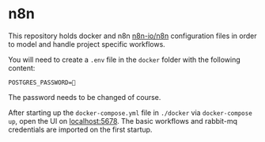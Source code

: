 # n8n

This repository holds docker and n8n [n8n-io/n8n](https://github.com/n8n-io/n8n) configuration files in order to model and handle project specific workflows.

You will need to create a `.env` file in the `docker` folder with the following content:

```text
POSTGRES_PASSWORD=🔑
```

The password needs to be changed of course.

After starting up the `docker-compose.yml` file in `./docker` via `docker-compose up`, open the UI on [localhost:5678](http://localhost:5678/). The basic workflows and rabbit-mq credentials are imported on the first startup.
